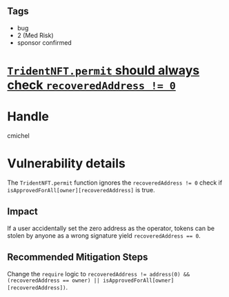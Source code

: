 ## Tags

- bug
- 2 (Med Risk)
- sponsor confirmed

# [`TridentNFT.permit` should always check `recoveredAddress != 0`](https://github.com/code-423n4/2021-09-sushitrident-2-findings/issues/44) 

# Handle

cmichel


# Vulnerability details

The `TridentNFT.permit` function ignores the `recoveredAddress != 0` check if `isApprovedForAll[owner][recoveredAddress]` is true.

## Impact
If a user accidentally set the zero address as the operator, tokens can be stolen by anyone as a wrong signature yield `recoveredAddress == 0`.

## Recommended Mitigation Steps
Change the `require` logic to `recoveredAddress != address(0) && (recoveredAddress == owner) || isApprovedForAll[owner][recoveredAddress])`.


